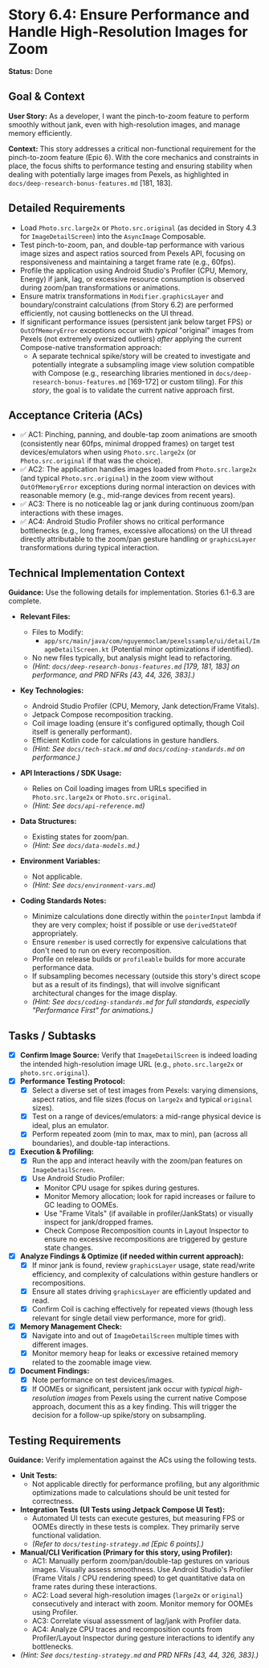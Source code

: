 # Story 6.4: Ensure Performance and Handle High-Resolution Images for Zoom

**Status:** Done

## Goal & Context

**User Story:** As a developer, I want the pinch-to-zoom feature to perform smoothly without jank, even with high-resolution images, and manage memory efficiently.

**Context:** This story addresses a critical non-functional requirement for the pinch-to-zoom feature (Epic 6). With the core mechanics and constraints in place, the focus shifts to performance testing and ensuring stability when dealing with potentially large images from Pexels, as highlighted in `docs/deep-research-bonus-features.md` [181, 183].

## Detailed Requirements

* Load `Photo.src.large2x` or `Photo.src.original` (as decided in Story 4.3 for `ImageDetailScreen`) into the `AsyncImage` Composable.
* Test pinch-to-zoom, pan, and double-tap performance with various image sizes and aspect ratios sourced from Pexels API, focusing on responsiveness and maintaining a target frame rate (e.g., 60fps).
* Profile the application using Android Studio's Profiler (CPU, Memory, Energy) if jank, lag, or excessive resource consumption is observed during zoom/pan transformations or animations.
* Ensure matrix transformations in `Modifier.graphicsLayer` and boundary/constraint calculations (from Story 6.2) are performed efficiently, not causing bottlenecks on the UI thread.
* If significant performance issues (persistent jank below target FPS) or `OutOfMemoryError` exceptions occur with *typical* "original" images from Pexels (not extremely oversized outliers) *after* applying the current Compose-native transformation approach:
    * A separate technical spike/story will be created to investigate and potentially integrate a subsampling image view solution compatible with Compose (e.g., researching libraries mentioned in `docs/deep-research-bonus-features.md` [169-172] or custom tiling). For *this story*, the goal is to validate the current native approach first.

## Acceptance Criteria (ACs)

* ✅ AC1: Pinching, panning, and double-tap zoom animations are smooth (consistently near 60fps, minimal dropped frames) on target test devices/emulators when using `Photo.src.large2x` (or `Photo.src.original` if that was the choice).
* ✅ AC2: The application handles images loaded from `Photo.src.large2x` (and typical `Photo.src.original`) in the zoom view without `OutOfMemoryError` exceptions during normal interaction on devices with reasonable memory (e.g., mid-range devices from recent years).
* ✅ AC3: There is no noticeable lag or jank during continuous zoom/pan interactions with these images.
* ✅ AC4: Android Studio Profiler shows no critical performance bottlenecks (e.g., long frames, excessive allocations) on the UI thread directly attributable to the zoom/pan gesture handling or `graphicsLayer` transformations during typical interaction.

## Technical Implementation Context

**Guidance:** Use the following details for implementation. Stories 6.1-6.3 are complete.

* **Relevant Files:**
    * Files to Modify:
        * `app/src/main/java/com/nguyenmoclam/pexelssample/ui/detail/ImageDetailScreen.kt` (Potential minor optimizations if identified).
    * No new files typically, but analysis might lead to refactoring.
    * _(Hint: `docs/deep-research-bonus-features.md` [179, 181, 183] on performance, and PRD NFRs [43, 44, 326, 383].)_

* **Key Technologies:**
    * Android Studio Profiler (CPU, Memory, Jank detection/Frame Vitals).
    * Jetpack Compose recomposition tracking.
    * Coil image loading (ensure it's configured optimally, though Coil itself is generally performant).
    * Efficient Kotlin code for calculations in gesture handlers.
    * _(Hint: See `docs/tech-stack.md` and `docs/coding-standards.md` on performance.)_

* **API Interactions / SDK Usage:**
    * Relies on Coil loading images from URLs specified in `Photo.src.large2x` or `Photo.src.original`.
    * _(Hint: See `docs/api-reference.md`)_

* **Data Structures:**
    * Existing states for zoom/pan.
    * _(Hint: See `docs/data-models.md`.)_

* **Environment Variables:**
    * Not applicable.
    * _(Hint: See `docs/environment-vars.md`)_

* **Coding Standards Notes:**
    * Minimize calculations done directly within the `pointerInput` lambda if they are very complex; hoist if possible or use `derivedStateOf` appropriately.
    * Ensure `remember` is used correctly for expensive calculations that don't need to run on every recomposition.
    * Profile on release builds or `profileable` builds for more accurate performance data.
    * If subsampling becomes necessary (outside this story's direct scope but as a result of its findings), that will involve significant architectural changes for the image display.
    * _(Hint: See `docs/coding-standards.md` for full standards, especially "Performance First" for animations.)_

## Tasks / Subtasks

* [x] **Confirm Image Source:** Verify that `ImageDetailScreen` is indeed loading the intended high-resolution image URL (e.g., `photo.src.large2x` or `photo.src.original`).
* [x] **Performance Testing Protocol:**
    * [x] Select a diverse set of test images from Pexels: varying dimensions, aspect ratios, and file sizes (focus on `large2x` and typical `original` sizes).
    * [x] Test on a range of devices/emulators: a mid-range physical device is ideal, plus an emulator.
    * [x] Perform repeated zoom (min to max, max to min), pan (across all boundaries), and double-tap interactions.
* [x] **Execution & Profiling:**
    * [x] Run the app and interact heavily with the zoom/pan features on `ImageDetailScreen`.
    * [x] Use Android Studio Profiler:
        * Monitor CPU usage for spikes during gestures.
        * Monitor Memory allocation; look for rapid increases or failure to GC leading to OOMEs.
        * Use "Frame Vitals" (if available in profiler/JankStats) or visually inspect for jank/dropped frames.
        * Check Compose Recomposition counts in Layout Inspector to ensure no excessive recompositions are triggered by gesture state changes.
* [x] **Analyze Findings & Optimize (if needed within current approach):**
    * [x] If minor jank is found, review `graphicsLayer` usage, state read/write efficiency, and complexity of calculations within gesture handlers or recompositions.
    * [x] Ensure all states driving `graphicsLayer` are efficiently updated and read.
    * [x] Confirm Coil is caching effectively for repeated views (though less relevant for single detail view performance, more for grid).
* [x] **Memory Management Check:**
    * [x] Navigate into and out of `ImageDetailScreen` multiple times with different images.
    * [x] Monitor memory heap for leaks or excessive retained memory related to the zoomable image view.
* [x] **Document Findings:**
    * [x] Note performance on test devices/images.
    * [x] If OOMEs or significant, persistent jank occur with *typical high-resolution images* from Pexels using the current native Compose approach, document this as a key finding. This will trigger the decision for a follow-up spike/story on subsampling.

## Testing Requirements

**Guidance:** Verify implementation against the ACs using the following tests.

* **Unit Tests:**
    * Not applicable directly for performance profiling, but any algorithmic optimizations made to calculations should be unit tested for correctness.
* **Integration Tests (UI Tests using Jetpack Compose UI Test):**
    * Automated UI tests can execute gestures, but measuring FPS or OOMEs directly in these tests is complex. They primarily serve functional validation.
    * _(Refer to `docs/testing-strategy.md` [Epic 6 points].)_
* **Manual/CLI Verification (Primary for this story, using Profiler):**
    * AC1: Manually perform zoom/pan/double-tap gestures on various images. Visually assess smoothness. Use Android Studio's Profiler (Frame Vitals / CPU rendering speed) to get quantitative data on frame rates during these interactions.
    * AC2: Load several high-resolution images (`large2x` or `original`) consecutively and interact with zoom. Monitor memory for OOMEs using Profiler.
    * AC3: Correlate visual assessment of lag/jank with Profiler data.
    * AC4: Analyze CPU traces and recomposition counts from Profiler/Layout Inspector during gesture interactions to identify any bottlenecks.
* _(Hint: See `docs/testing-strategy.md` and PRD NFRs [43, 44, 326, 383].)_